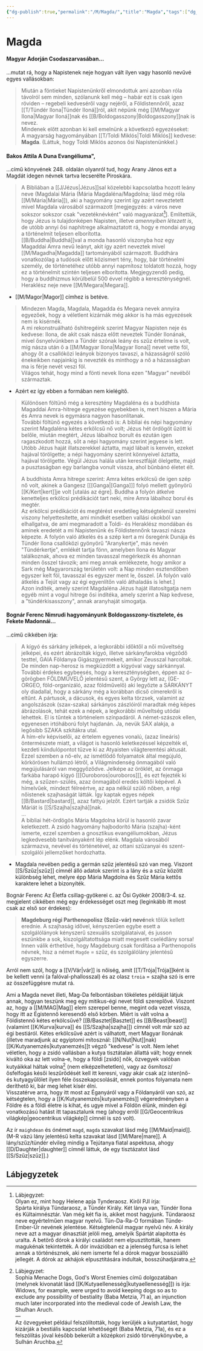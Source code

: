 ```yaml
---
{"dg-publish":true,"permalink":"/M/Magda/","title":"Magda","tags":["dg_uploaded","Englishtexttranslated"],"created":"2023-10-21T03:58","updated":"2023-10-29T02:41"}
---
```



# Magda

#### Magyar Adorján Csodaszarvasában...

...mutat rá, hogy a Napistenek neje hogyan vált ilyen vagy hasonló nevűvé egyes vallásokban:  
> Miután a föntieket Napistenünkről elmondottuk ami azonban róla távolról sem minden, szólanunk kell még – habár ezt is csak igen röviden – regebeli kedveséről vagy nejéről, a Földistennőről, azaz [[T/Tündér Ilona\|Tündér Iloná]]ról, akit népünk még [[M/Magyar Ilona\|Magyar Iloná]]nak és [[B/Boldogasszony\|Boldogasszony]]nak is nevez.  
> Mindenek előtt azonban ki kell emelnünk a következő egyezéseket:  
> A magyarság hagyományában [[T/Toldi Miklós\|Toldi Miklós]] kedvese: **Magda**. (Láttuk, hogy Toldi Miklós azonos ősi Napistenünkkel.)  

#### Bakos Attila A Duna Evangéliuma",

...című könyvének 248. oldalán olyanról tud, hogy Arany János ezt a Magdát idegen névnek tartva lecserélte Piroskára.  
> A Bibliában a [[J/Jézus\|Jézus]]sal közelebbi kapcsolatba hozott leány neve (Magdalai Mária (Mária Magdaléna/Magdolna; lásd még róla [[M/Mária\|Mária]]), aki a hagyomány szerint így azért neveztetett mivel Magdala városából származott \[megjegyzés: a város neve sokszor sokszor csak "vezetéknévként" való magyarázat[^1]\]. Említettük, hogy Jézus is tulajdonképen Napisten, illetve *amennyiben létezett is*, de utóbb annyi ősi naphitrege alkalmaztatott rá, hogy e mondai anyag a történelmit teljesen elborította.  
> [[B/Buddha\|Buddhá]]val a monda hasonló viszonyba hoz egy Magaddai Amra nevű leányt, akit így azért neveztek mivel [[M/Magadha\|Magadda]] tartományából származott. Buddhára vonatkozólag a tudósok előtt közismert tény, hogy, bár történelmi személy, de történetéhez utóbb annyi napmítosz toldatott hozzá, hogy ez a történelmit szintén teljesen elborította. Megjegyzendő pedig, hogy a buddhizmus körülbelül 500 évvel régibb a kereszténységnél.  
> Heraklész neje neve [[M/Megara\|Megara]].  
- [[M/Magor\|Magor]] címhez is betéve.  

> Mindezen Magda, Magdala, Magadda és Megara nevek annyira egyezőek, hogy a véletlent kizárnák még akkor is ha más egyezések nem is kisérnék.  
> A mi rekonstruálható őshitregéink szerint Magyar Napisten neje és kedvese: Ilona, de akit csak násza előtt neveztek Tündér Ilonának, mivel ősnyelvünkben a Tündér szónak leány és szűz értelme is volt, míg násza után ő a [[M/Magyar Ilona\|Magyar Ilona]] nevet vette föl, ahogy őt a csallóközi leányok bizonyos tavaszi, a házasságról szóló énekeikben napjainkig is nevezték és minthogy a nő a házasságban ma is férje nevét veszi föl.  
> Világos tehát, hogy mind a fönti nevek Ilona ezen "Magyar" nevéből származtak.  
- Azért ez így ebben a formában nem kielégítő.  

> Különösen föltünő még a keresztény Magdaléna és a buddhista Magaddai Amra-hitrege egyezése egyebekben is, mert hiszen a Mária és Amra nevek is egymásra nagyon hasonlítanak.  
> További föltünő egyezés a következő is: A bibliai és népi hagyomány szerint Magdaléna kétes erkölcsű nő volt; Jézus hét ördögöt űzött ki belőle, miután megtért, Jézus lábaihoz borult és ezután igen ragaszkodott hozzá, sőt a népi hagyomány szerint jegyese is lett. Utóbb Jézus haját illatszerekkel áztatta, majd lábait is kenvén, ezeket hajával törölgette; a népi hagyomány szerint könnyeivel áztatta, hajával törölgette. Végül Jézus halála után keresztfáját ölelgette, majd a pusztaságban egy barlangba vonult vissza, ahol bűnbánó életet élt.  
>
> A buddhista Amra hitrege szerint: Amra kétes erkölcsű de igen szép nő volt, akinek a Gangesz \[[[Ganga\|[Ganga]]\] folyó mellett gyönyörű [[K/Kert\|kert]]je volt \[utalás az égre\]. Buddha a folyón átkelve kenetteljes erkölcsi prédikációt tart neki, mire Amra lábaihoz borul és megtér.  
> Az erkölcsi prédikációt és megtérést eredetileg kétségtelenül szerelmi viszony helyettesítette, ami mindkét esetben vallási okokból van elhallgatva, de ami megmaradott a Toldi- és Heraklész mondában és aminek eredetét a mi Napistenünk és Földistennőnk tavaszi násza képezte. A folyón való átkelés és a szép kert a mi ősregénk Dunája és Tündér Ilona csallóközi gyönyörű "Aranykertje", más nevén "Tündérkertje", emlékét tartja fönn, amelyben Ilona és Magyar találkoznak, ahova ez minden tavasszal megérkezik és ahonnan minden ősszel távozik; ami meg annak emlékezete, hogy amikor a Sark még Magyarország területén volt: a Nap minden esztendőben egyszer kelt föl, tavasszal és egyszer ment le, ősszel. \[A folyón való átkelés a Tejút vagy az égi egyenlítőn való áthaladás is lehet.\]  
> Azon indíték, amely szerint Magdaléna Jézus haját illatosítgatja nem egyéb mint a vogul hitrege ősi indítéka, amely szerint a Nap kedvese, a "tündérkisasszony", annak aranyhaját simogatja.  

#### Bognár Ferenc Nimrudi hagyományunk Boldogasszony-tisztelete, és Fekete Madonnái...

...című cikkében írja:  
> A kígyó és sárkány jelképek, a legkorábbi időktől a női műveltség jelképei, és ezért ábrázolták kígyó, illetve sárkányfarokba végződő testtel, GAIA Földanya Gigászgyermekeit, amikor Zeusszal harcoltak. De minden nap-herosz is megküzdött a kígyóval vagy sárkánnyal. További érdekes egybeesés, hogy a kereszténységben, éppen az ó-görögben FÖLDMŰVELŐ jelentésű szent, a György lett az, (GE-ORGEO, föld-organizáló, azaz földművelő) aki legyőzte a SÁRKÁNYT oly diadallal, hogy a sárkány még a korábban dicső címerekről is eltűnt. A pártusok, a dácusok, és egyes kelta törzsek, valamint az angolszászok (szax-szaka) sárkányos zászlóiról maradtak még képes ábrázolások, tehát ezek a népek, a legkorábbi műveltség utódai lehettek. El is tűntek a történelem színpadáról. A német-szászok ellen, egyenesen irtóháború folyt hajdanán. Ja, nevük SAX alakja, a legősibb SZAKA szkítákra utal.  
> A hím-elv képviselői, az értelem egyenes vonalú, (azaz lineáris) öntermészete miatt, a világot is hasonló keletkezéssel képzelték el, kezdeti kiindulópontot tűzve ki az Atyaisten világteremtési aktusát. Ezzel szemben a nő-elv, az ismétlődő folyamatok által megújuló, körkörösen hullámzó létről, a Világmindenség önmagából való megújulásáról van meggyőződve. Jelképe az öröklét, az önmaga farkába harapó kígyó \[[[Ouroboros\|ouroboros]]\], és ezt fejezték ki még, a szűzen-szülés, azaz önmagából eredés költői képével. A hímelvűek, mindezt félreértve, az apa nélkül szülő nőben, a régi nőistenek szajhaságát látták. Így kaptak egyes népek [[B/Bastard\|bastard]], azaz fattyú jelzőt. Ezért tartják a zsidók Szűz Máriát is [[S/Szajha\|szajhá]]nak.  
> ...  
> A bibliai hét-ördögös Mária Magdolna körül is hasonló zavar keletkezett. A zsidó hagyomány hajbodorító Mária (szajha)-ként ismerte, ezzel szemben a gnosztikus evangéliumokban, Jézus legkedvesebb tanítványaként lép elénk. Magdala városából származva, nevével és történetével, az ottani szűzanyai és szent-szolgálói jellemzőket hordozhatta.  
- Magdala nevében pedig a germán szűz jelentésű szó van meg. Viszont [[S/Szűz\|szűz]] címnél álló adatok szerint is a lány és a szűz között különbség lehet, melyre épp Mária Magdolna és Szűz Mária kettős karaktere lehet a bizonyíték.  

Bognár Ferenc Az Életfa csillag-gyökerei c. az Ősi Gyökér 2008/3-4. sz. megjelent cikkében még egy érdekességet oszt meg (leginkább itt most csak az első sor érdekes):  
> **Magdeburg régi Parthenopolisz (Szűz-vár) nevé**nek tőlük kellett erednie. A szajhaság idővel, kényszerűen egybe esett a szolgálólányok kényszerű szexuális szolgálataival, és jusson eszünkbe a sok, kiszolgáltatottsága miatt megesett cselédlány sorsa! Innen válik érthetővé, hogy Magdeburg csak fordítása a Parthenopolis névnek, hisz a német `Magde` = szűz, és szolgálólány jelentésű egyszerre.  

Arról nem szól, hogy a [[V/Vár\|vár]] is nőiség, amit [[T/Trója\|Trója]]ként is be kellett venni (a falóval-phallosszal) és az olasz `troia` = szajha szó is erre az összefüggésre mutat rá.  

Ami a Magda nevet illeti, Mag-Da felbontásban tökéletes példáját látjuk annak, hogyan teszünk meg egy mitikus-égi nevet földi szereplővé. Viszont az, hogy a [[M/MAG\|Mag]] elem szerepel benne, megint oda vezet vissza, hogy itt az Égistennő keresendő első körben. Miért is vált volna a Földistennő kétes erkölcsűvé? [[B/Basztet\|Basztet]] és [[B/Beast\|beast]] (valamint [[K/Kurva\|kurva]] és [[S/Szajha\|szajha]]) címnél volt már szó az égi bestiáról. Kétes erkölcsűvé azért is válhatott, mert Magyar Ilonának (illetve maradjunk az egyiptomi mítosznál: [[N/Nut\|Nut]]nak) [[K/Kutyanemzés\|kutyanemzés]]t végző "kedvese" is volt. Nem lehet véletlen, hogy a zsidó vallásban a kutya tisztátalan állattá vált; hogy ennek kiváltó oka az lett volna-e, hogy a földi \[zsidó\] nők, özvegyek valóban kutyáikkal háltak volna[^2] (nem elképzelhetetlen), vagy az ősmítosz/ősfelfogás késői leszűrődését kell itt keresni, vagy akár csak a(z isten)nő- és kutyagyűlölet ilyen féle összekapcsolását, ennek pontos folyamata nem deríthető ki, bár meg lehet kísér élni.  
Visszatérve arra, hogy itt most az Éganyáról vagy a Földanyáról van szó, az kétségtelen, hogy a [[K/Kutyanemzés\|kutyanemzés]] végeredményben a Földre és a földi életre is kihat, és ugye mivel a Földön élünk, minden égi vonatkozású hatást itt tapasztalunk meg (ahogy erről [[G/Geocentrikus világkép\|geocentrikus világkép]] címnél is szó volt).  

Az ír `maighdean` és ónémet `magd`, `magda` szavakat lásd még [[M/Maid\|maid]].  
(M-R vázú lány jelentésű kelta szavakat lásd [[M/Mare\|mare]]. A lány/szűz/tündér elvileg mindig a Tejútanya fiatal aspektusa, ahogy [[D/Daughter\|daughter]] címnél láttuk, de egy tisztázatot lásd [[S/Szűz\|szűz]].)  

## Lábjegyzetek

[^1]: Lábjegyzet:  
Olyan ez, mint hogy Helene apja Tynderaosz. Kiről PJI írja:  
Spárta királya Tündaraosz, a Tündér Király. Két lánya van, Tündér Ilona és Kültaimnésztár. Van még két fia is, akiket most hagyjunk. Tündaraosz neve egyértelműen magyar nyelvű. Tün-Da-Ra-O formában Tünde-Ember-Úr nevének jelentése. Kétségtelenül magyar nyelvű név. A király neve azt a magyar dinasztiát jelöli meg, amelyik Spártát alapította és uralta. A betörő dórok a királyi családot nem elpusztították, hanem magukénak tekintették. A dór invázióban ez a jelenség furcsa is lehet annak a történésznek, aki nem ismerte fel a dórok magyar bosszúálló jellegét. A dórok az akhájok elpusztítására indultak, bosszúhadjáratra.  

[^2]: Lábjegyzet:  
Sophia Menache Dogs, God's Worst Enemies című dolgozatában (melynek kivonatát lásd [[K/Kutyaellenesség\|kutyaellenesség]]) is írja:  
Widows, for example, were urged to avoid keeping dogs so as to exclude any possibility of bestiality (Baba Metzia, 71 a), an injunction much later incorporated into the medieval code of Jewish Law, the Shulhan Aruch.  
—  
Az özvegyeket például felszólították, hogy kerüljék a kutyatartást, hogy kizárják a bestiális kapcsolat lehetőségét (Baba Metzia, 71a), és ez a felszólítás jóval később bekerült a középkori zsidó törvénykönyvbe, a Sulhán Aruchba.  